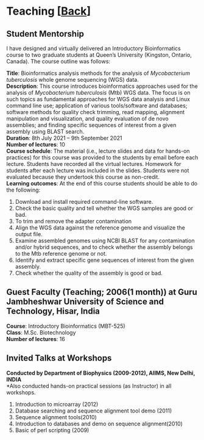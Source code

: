 # Teaching [[Back](../index.md)]

## Student Mentorship 
I have designed and virtually delivered an Introductory Bioinformatics course to two graduate students at Queen’s University (Kingston, Ontario, Canada). The course outline was follows:<br/>

**Title**: Bioinformatics analysis methods for the analysis of *Mycobacterium tuberculosis* whole genome sequencing (WGS) data.<br/>
**Description**: This course introduces bioinformatics approaches used for the analysis of *Mycobacterium tuberculosis* (Mtb) WGS data. The focus is on such topics as fundamental approaches for WGS data analysis and Linux command line use; application of various tools/software and databases; software methods for quality check trimming, read mapping, alignment manipulation and visualization, and quality evaluation of de novo assemblies; and finding specific sequences of interest from a given assembly using BLAST search.<br/>
**Duration**: 8th July 2021 – 9th September 2021<br/>
**Number of lectures**: 10 <br/>
**Course schedule**: The material (i.e., lecture slides and data for hands-on practices) for this course was provided to the students by email before each lecture. Students have recorded all the virtual lectures. Homework for students after each lecture was included in the slides. Students were not evaluated because they undertook this course as non-credit.<br/>
**Learning outcomes**: At the end of this course students should be able to do the following:<br/>
1. Download and install required command-line software.
2. Check the basic quality and tell whether the WGS samples are good or bad.
3. To trim and remove the adapter contamination
4. Align the WGS data against the reference genome and visualize the output file.
5. Examine assembled genomes using NCBI BLAST for any contamination and/or hybrid sequences, and to check whether the assembly belongs to the Mtb reference genome or not.
6. Identify and extract specific gene sequences of interest from the given assembly.
7. Check whether the quality of the assembly is good or bad.

## Guest Faculty (Teaching; 2006(1 month)) at Guru Jambheshwar University of Science and Technology, Hisar, India

 **Course**: Introductory Bioinformatics (MBT-525)<br/>
 **Class**:  M.Sc. Biotechnology <br/>
 **Number of lectures**: 16 <br/>

## Invited Talks at Workshops 

**Conducted by Department of Biophysics (2009-2012), AIIMS, New Delhi, INDIA**<br/>
*Also conducted hands-on practical sessions (as Instructor) in all workshops.

1. Introduction to microarray	(2012)
2. Database searching and sequence alignment tool demo	(2011)				
3. Sequence alignment tools(2010)								
4. Introduction to databases and demo on sequence alignment(2010)	
5. Basic of perl scripting	(2009)				
